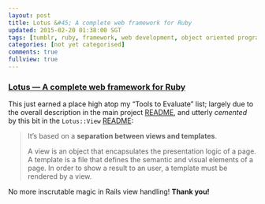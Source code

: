 ```yaml
---           
layout: post
title: Lotus &#45; A complete web framework for Ruby
updated: 2015-02-20 01:38:00 SGT
tags: [tumblr, ruby, framework, web development, object oriented programming, oop, best practices]
categories: [not yet categorised]
comments: true
fullview: true
---
```


### [Lotus — A complete web framework for Ruby](http://lotusrb.org)

This just earned a place high atop my “Tools to Evaluate” list; largely due to the overall description in the main project [README](https://github.com/lotus/lotus/blob/master/README.md), and utterly _cemented_ by this bit in the `Lotus::View` [README](https://github.com/lotus/view/blob/master/README.md):

> It’s based on a **separation between views and templates**.
>
> A view is an object that encapsulates the presentation logic of a page. A template is a file that defines the semantic and visual elements of a page. In order to show a result to an user, a template must be rendered by a view.

No more inscrutable magic in Rails view handling! **Thank you!**
